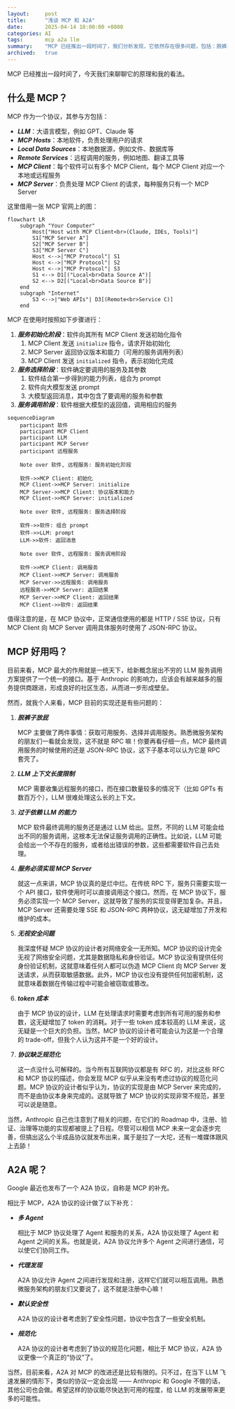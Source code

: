 ```yaml
---
layout:     post
title:      "浅谈 MCP 和 A2A"
date:       2025-04-14 18:00:00 +0800
categories: AI
tags:       mcp a2a llm
summary:    "MCP 已经推出一段时间了，我们分析发现，它依然存在很多问题，包括：脱裤子放屁、过于依赖 LLM 的能力、无视安全问题等。希望 MCP 能尽快完善，给 LLM 的发展带来更多的可能性。"
archived:   true
---
```


MCP 已经推出一段时间了，今天我们来聊聊它的原理和我的看法。

## 什么是 MCP？

MCP 作为一个协议，其参与方包括：

- ***LLM***：大语言模型，例如 GPT、Claude 等
- ***MCP Hosts***：本地软件，负责处理用户的请求
- ***Local Data Sources***：本地数据源，例如文件、数据库等
- ***Remote Services***：远程调用的服务，例如地图、翻译工具等
- ***MCP Client***：每个软件可以有多个 MCP Client，每个 MCP Client 对应一个本地或远程服务
- ***MCP Server***：负责处理 MCP Client 的请求，每种服务只有一个 MCP Server

这里借用一张 MCP 官网上的图：

```mermaid
flowchart LR
    subgraph "Your Computer"
        Host["Host with MCP Client<br>(Claude, IDEs, Tools)"]
        S1["MCP Server A"]
        S2["MCP Server B"]
        S3["MCP Server C"]
        Host <-->|"MCP Protocol"| S1
        Host <-->|"MCP Protocol"| S2
        Host <-->|"MCP Protocol"| S3
        S1 <--> D1[("Local<br>Data Source A")]
        S2 <--> D2[("Local<br>Data Source B")]
    end
    subgraph "Internet"
        S3 <-->|"Web APIs"| D3[(Remote<br>Service C)]
    end
```

MCP 在使用时按照如下步骤进行：

1. ***服务初始化阶段***：软件向其所有 MCP Client 发送初始化指令
    1. MCP Client 发送 `initialize` 指令，请求开始初始化
    2. MCP Server 返回协议版本和能力（可用的服务调用列表）
    3. MCP Client 发送 `initialized` 指令，表示初始化完成
2. ***服务选择阶段***：软件确定要调用的服务及其参数
    1. 软件结合第一步得到的能力列表，组合为 prompt
    2. 软件向大模型发送 prompt
    3. 大模型返回消息，其中包含了要调用的服务和参数
3. ***服务调用阶段***：软件根据大模型的返回值，调用相应的服务

```mermaid
sequenceDiagram
    participant 软件
    participant MCP Client
    participant LLM
    participant MCP Server
    participant 远程服务

    Note over 软件, 远程服务: 服务初始化阶段

    软件->>MCP Client: 初始化
    MCP Client->>MCP Server: initialize
    MCP Server->>MCP Client: 协议版本和能力
    MCP Client->>MCP Server: initialized

    Note over 软件, 远程服务: 服务选择阶段

    软件->>软件: 组合 prompt
    软件->>LLM: prompt
    LLM->>软件: 返回消息

    Note over 软件, 远程服务: 服务调用阶段

    软件->>MCP Client: 调用服务
    MCP Client->>MCP Server: 调用服务
    MCP Server->>远程服务: 调用服务
    远程服务->>MCP Server: 返回结果
    MCP Server->>MCP Client: 返回结果
    MCP Client->>软件: 返回结果
```

值得注意的是，在 MCP 协议中，正常通信使用的都是 HTTP / SSE 协议，只有 MCP Client 向 MCP Server 调用具体服务时使用了 JSON-RPC 协议。

## MCP 好用吗？

目前来看，MCP 最大的作用就是一统天下，给新概念层出不穷的 LLM 服务调用方案提供了一个统一的接口。基于 Anthropic 的影响力，应该会有越来越多的服务提供商跟进，形成良好的社区生态，从而进一步形成壁垒。

然而，就我个人来看，MCP 目前的实现还是有些问题的：

1. ***脱裤子放屁***

    MCP 主要做了两件事情：获取可用服务、选择并调用服务。熟悉微服务架构的朋友们一看就会发现，这不就是 RPC 嘛！你要再看仔细一点，MCP 最终调用服务的时候使用的还是 JSON-RPC 协议，这下子基本可以认为它是 RPC 套壳了。

2. ***LLM 上下文长度限制***

    MCP 需要收集远程服务的接口，而在接口数量较多的情况下（比如 GPTs 有数百万个），LLM 很难处理这么长的上下文。

3. ***过于依赖 LLM 的能力***

    MCP 软件最终调用的服务还是通过 LLM 给出。显然，不同的 LLM 可能会给出不同的服务调用，这根本无法保证服务调用的正确性。比如说，LLM 可能会给出一个不存在的服务，或者给出错误的参数，这些都需要软件自己去处理。

4. ***服务必须实现 MCP Server***

    就这一点来讲，MCP 协议真的是烂中烂。在传统 RPC 下，服务只需要实现一个 API 接口，软件使用时可以直接调用这个接口。然而，在 MCP 协议下，服务必须实现一个 MCP Server，这就导致了服务的实现变得更加复杂。并且，MCP Server 还需要处理 SSE 和 JSON-RPC 两种协议，这无疑增加了开发和维护的成本。

5. ***无视安全问题***

    我深度怀疑 MCP 协议的设计者对网络安全一无所知。MCP 协议的设计完全无视了网络安全问题，尤其是数据隐私和身份验证。MCP 协议没有提供任何身份验证机制，这就意味着任何人都可以伪造 MCP Client 向 MCP Server 发送请求，从而获取敏感数据。此外，MCP 协议也没有提供任何加密机制，这就意味着数据在传输过程中可能会被窃取或篡改。

6. ***token 成本***

    由于 MCP 协议的设计，LLM 在处理请求时需要考虑到所有可用的服务和参数，这无疑增加了 token 的消耗。对于一些 token 成本较高的 LLM 来说，这无疑是一个巨大的负担。当然，MCP 协议的设计者可能会认为这是一个合理的 trade-off，但我个人认为这并不是一个好的设计。

7. ***协议缺乏规范化***

    这一点没什么可解释的。当今所有互联网协议都是有 RFC 的，对比这些 RFC 和 MCP 协议的描述，你会发现 MCP 似乎从来没有考虑过协议的规范化问题。MCP 协议的设计者似乎认为，协议的实现是由 MCP Server 来完成的，而不是由协议本身来完成的。这就导致了 MCP 协议的实现非常不规范，甚至可以说是随意。

当然，Anthropic 自己也注意到了相关的问题，在它们的 Roadmap 中，注册、验证、治理等功能的实现都被提上了日程。尽管可以相信 MCP 未来一定会逐步完善，但搞出这么个半成品协议就发布出来，属于是拉了一大坨，还有一堆媒体跟风上去舔！

## A2A 呢？

Google 最近也发布了一个 A2A 协议，自称是 MCP 的补充。

相比于 MCP，A2A 协议的设计做了以下补充：

- ***多 Agent***

    相比于 MCP 协议处理了 Agent 和服务的关系，A2A 协议处理了 Agent 和 Agent 之间的关系。也就是说，A2A 协议允许多个 Agent 之间进行通信，可以使它们协同工作。

- ***代理发现***

    A2A 协议允许 Agent 之间进行发现和注册，这样它们就可以相互调用。熟悉微服务架构的朋友们又要说了，这不就是注册中心嘛！

- ***默认安全性***

    A2A 协议的设计者考虑到了安全性问题，协议中包含了一些安全机制。

- ***规范化***

    A2A 协议的设计者考虑到了协议的规范化问题，相比于 MCP 协议，A2A 协议更像一个真正的“协议”了。

当然，目前来看，A2A 对 MCP 的改进还是比较有限的。只不过，在当下 LLM 飞速发展的情形下，类似的协议一定会出现 —— Anthropic 和 Google 不做的话，其他公司也会做。希望这样的协议能尽快达到可用的程度，给 LLM 的发展带来更多的可能性。
